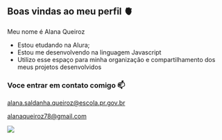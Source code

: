 ## Boas vindas ao meu perfil 🫀

Meu nome é Alana Queiroz 

- Estou etudando na Alura;
- Estou me desenvolvendo na linguagem Javascript
- Utilizo esse espaço para minha organização e compartilhamento dos meus projetos desenvolvidos

### Voce entrar em contato comigo 📫

alana.saldanha.queiroz@escola.pr.gov.br

alanaqueiroz78@gmail.com 

![](https://media1.tenor.com/m/6QY-2NYOFTsAAAAC/disney.gif)
